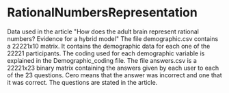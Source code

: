 # RationalNumbersRepresentation
Data used in the article "How does the adult brain represent rational numbers? Evidence for a hybrid model"
The file demographic.csv contains a 22221x10 matrix. It contains the demographic data for each one of the 22221 participants. The coding used for each demographic variable is explained in the Demographic_coding file. The file answers.csv is a 22221x23 binary matrix containing the answers given by each user to each of the 23 questions. Cero means that the answer was incorrect and one that it was correct. The questions are stated in the article.  

